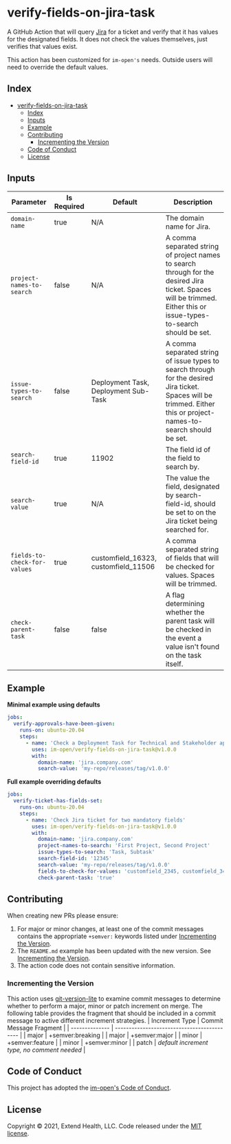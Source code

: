 # verify-fields-on-jira-task

A GitHub Action that will query [Jira](https://www.atlassian.com/software/jira) for a ticket and verify that it has values for the designated fields. It does not check the values themselves, just verifies that values exist.

This action has been customized for `im-open's` needs. Outside users will need to override the default values.

## Index

- [verify-fields-on-jira-task](#verify-fields-on-jira-task)
  - [Index](#index)
  - [Inputs](#inputs)
  - [Example](#example)
  - [Contributing](#contributing)
    - [Incrementing the Version](#incrementing-the-version)
  - [Code of Conduct](#code-of-conduct)
  - [License](#license)
    

## Inputs
| Parameter                    | Is Required | Default                              | Description                                                                                                                                                          |
| ---------------------------- | ----------- | ------------------------------------ | -------------------------------------------------------------------------------------------------------------------------------------------------------------------- |
| `domain-name`                | true        | N/A                                  | The domain name for Jira.                                                                                                                                            |
| `project-names-to-search`    | false       | N/A                                  | A comma separated string of project names to search through for the desired Jira ticket. Spaces will be trimmed. Either this or issue-types-to-search should be set. |
| `issue-types-to-search`      | false       | Deployment Task, Deployment Sub-Task | A comma separated string of issue types to search through for the desired Jira ticket. Spaces will be trimmed. Either this or project-names-to-search should be set. |
| `search-field-id`            | true        | 11902                                | The field id of the field to search by.                                                                                                                              |
| `search-value`               | true        | N/A                                  | The value the field, designated by search-field-id, should be set to on the Jira ticket being searched for.                                                          |
| `fields-to-check-for-values` | true        | customfield_16323, customfield_11506 | A comma separated string of fields that will be checked for values. Spaces will be trimmed.                                                                          |
| `check-parent-task`          | false       | false                                | A flag determining whether the parent task will be checked in the event a value isn't found on the task itself.                                                      |

## Example
**Minimal example using defaults**
```yml
jobs:
  verify-approvals-have-been-given:
    runs-on: ubuntu-20.04
    steps:
      - name: 'Check a Deployment Task for Technical and Stakeholder approvals'
        uses: im-open/verify-fields-on-jira-task@v1.0.0
        with:
          domain-name: 'jira.company.com'
          search-value: 'my-repo/releases/tag/v1.0.0'
```

**Full example overriding defaults**
```yml
jobs:
  verify-ticket-has-fields-set:
    runs-on: ubuntu-20.04
    steps:
      - name: 'Check Jira ticket for two mandatory fields'
        uses: im-open/verify-fields-on-jira-task@v1.0.0
        with:
          domain-name: 'jira.company.com'
          project-names-to-search: 'First Project, Second Project'
          issue-types-to-search: 'Task, Subtask'
          search-field-id: '12345'
          search-value: 'my-repo/releases/tag/v1.0.0'
          fields-to-check-for-values: 'customfield_2345, customfield_3456'
          check-parent-task: 'true'
```

## Contributing

When creating new PRs please ensure:
1. For major or minor changes, at least one of the commit messages contains the appropriate `+semver:` keywords listed under [Incrementing the Version](#incrementing-the-version).
2. The `README.md` example has been updated with the new version.  See [Incrementing the Version](#incrementing-the-version).
3. The action code does not contain sensitive information.

### Incrementing the Version

This action uses [git-version-lite] to examine commit messages to determine whether to perform a major, minor or patch increment on merge.  The following table provides the fragment that should be included in a commit message to active different increment strategies.
| Increment Type | Commit Message Fragment                     |
| -------------- | ------------------------------------------- |
| major          | +semver:breaking                            |
| major          | +semver:major                               |
| minor          | +semver:feature                             |
| minor          | +semver:minor                               |
| patch          | *default increment type, no comment needed* |

## Code of Conduct

This project has adopted the [im-open's Code of Conduct](https://github.com/im-open/.github/blob/master/CODE_OF_CONDUCT.md).

## License

Copyright &copy; 2021, Extend Health, LLC. Code released under the [MIT license](LICENSE).

[git-version-lite]: https://github.com/im-open/git-version-lite
